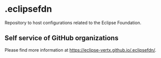 # .eclipsefdn

Repository to host configurations related to the Eclipse Foundation.

## Self service of GitHub organizations

Please find more information at <https://eclipse-vertx.github.io/.eclipsefdn/>.
